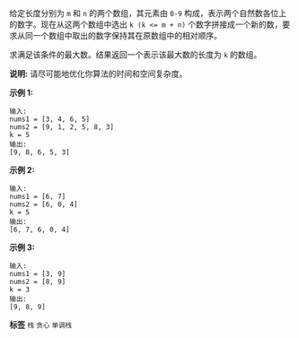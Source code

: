 给定长度分别为 `m` 和 `n` 的两个数组，其元素由 `0-9` 构成，表示两个自然数各位上的数字。现在从这两个数组中选出 `k (k <= m + n)` 个数字拼接成一个新的数，要求从同一个数组中取出的数字保持其在原数组中的相对顺序。

求满足该条件的最大数。结果返回一个表示该最大数的长度为 `k` 的数组。

 **说明:** 请尽可能地优化你算法的时间和空间复杂度。

 **示例 1:** 

```
输入:
nums1 = [3, 4, 6, 5]
nums2 = [9, 1, 2, 5, 8, 3]
k = 5
输出:
[9, 8, 6, 5, 3]
```
 **示例 2:** 

```
输入:
nums1 = [6, 7]
nums2 = [6, 0, 4]
k = 5
输出:
[6, 7, 6, 0, 4]
```
 **示例 3:** 

```
输入:
nums1 = [3, 9]
nums2 = [8, 9]
k = 3
输出:
[9, 8, 9]
```
 
**标签**
`栈` `贪心` `单调栈` 

